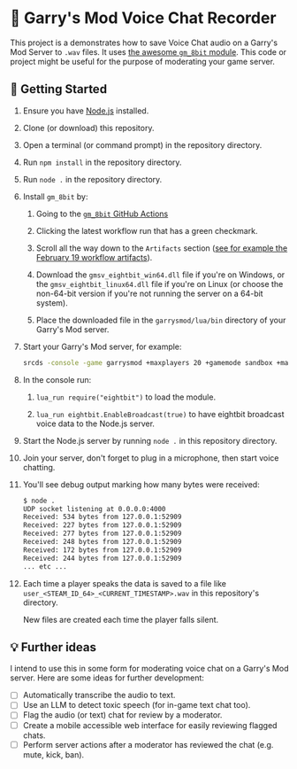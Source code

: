 # 🎤 Garry's Mod Voice Chat Recorder

This project is a demonstrates how to save Voice Chat audio on a Garry's Mod Server to `.wav` files. It uses [the awesome `gm_8bit` module](https://github.com/Meachamp/gm_8bit). This code or project might be useful for the purpose of moderating your game server.

## 🚀 Getting Started

1. Ensure you have [Node.js](https://nodejs.org/en/) installed.

2. Clone (or download) this repository.

3. Open a terminal (or command prompt) in the repository directory.

4. Run `npm install` in the repository directory.

5. Run `node .` in the repository directory.

6. Install `gm_8bit` by:

    1. Going to the [`gm_8bit` GitHub Actions](https://github.com/Meachamp/gm_8bit/actions)

    2. Clicking the latest workflow run that has a green checkmark.

    3. Scroll all the way down to the `Artifacts` section ([see for example the February 19 workflow artifacts](https://github.com/Meachamp/gm_8bit/actions/runs/7953375251#artifacts)).

    4. Download the `gmsv_eightbit_win64.dll` file if you're on Windows, or the `gmsv_eightbit_linux64.dll` file if you're on Linux (or choose the non-64-bit version if you're not running the server on a 64-bit system).

    5. Place the downloaded file in the `garrysmod/lua/bin` directory of your Garry's Mod server.

7. Start your Garry's Mod server, for example:

    ```bash
    srcds -console -game garrysmod +maxplayers 20 +gamemode sandbox +map gm_construct
    ```

8. In the console run:

    1. `lua_run require("eightbit")` to load the module.

    2. `lua_run eightbit.EnableBroadcast(true)` to have eightbit broadcast voice data to the Node.js server.

9. Start the Node.js server by running `node .` in this repository directory.

10. Join your server, don't forget to plug in a microphone, then start voice chatting.

11. You'll see debug output marking how many bytes were received:

    ```bash
    $ node .
    UDP socket listening at 0.0.0.0:4000
    Received: 534 bytes from 127.0.0.1:52909
    Received: 227 bytes from 127.0.0.1:52909
    Received: 277 bytes from 127.0.0.1:52909
    Received: 248 bytes from 127.0.0.1:52909
    Received: 172 bytes from 127.0.0.1:52909
    Received: 244 bytes from 127.0.0.1:52909
    ... etc ...
    ```

12. Each time a player speaks the data is saved to a file like `user_<STEAM_ID_64>_<CURRENT_TIMESTAMP>.wav` in this repository's directory.

    New files are created each time the player falls silent.

## 💡 Further ideas

I intend to use this in some form for moderating voice chat on a Garry's Mod server. Here are some ideas for further development:

- [ ] Automatically transcribe the audio to text.
- [ ] Use an LLM to detect toxic speech (for in-game text chat too).
- [ ] Flag the audio (or text) chat for review by a moderator.
- [ ] Create a mobile accessible web interface for easily reviewing flagged chats.
- [ ] Perform server actions after a moderator has reviewed the chat (e.g. mute, kick, ban).
